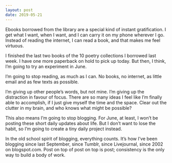 ```yaml
---
layout: post
date: 2019-05-21
---
```


Ebooks borrowed from the library are a special kind of instant gratification. I get what I want, when I want, and I can carry it on my phone wherever I go. Instead of reading the internet, I can read a book, and that makes me feel virtuous. 

I finished the last two books of the 10 poetry collections I borrowed last week. I have one more paperback on hold to pick up today. But then, I think, I’m going to try an experiment in June. 

I’m going to stop reading, as much as I can. No books, no internet, as little email and as few texts as possible. 

I’m giving up other people’s words, but not mine. I’m giving up the distraction in favour of focus. There are so many ideas I feel like I’m finally able to accomplish, if I just give myself the time and the space. Clear out the clutter in my brain, and who knows what might be possible?

This also means I’m going to stop blogging. For June, at least, I won’t be posting these short daily updates about life. But I don’t want to lose the habit, so I’m going to create a tiny daily project instead.

In the old school spirit of blogging, everything counts. It’s how I’ve been blogging since last September, since Tumblr, since Livejournal, since 2002 on blogspot.com. Post on top of post on top is post; consistency is the only way to build a body of work. 
